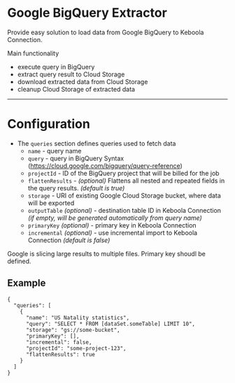 # Google BigQuery Extractor

Provide easy solution to load data from Google BigQuery to Keboola Connection.

Main functionality
-  execute query in BigQuery
-  extract query result to Cloud Storage
-  download extracted data from Cloud Storage
-  cleanup Cloud Storage of extracted data

---

# Configuration

- The `queries` section defines queries used to fetch data
    - `name` - query name
    - `query` - query in BigQuery Syntax (https://cloud.google.com/bigquery/query-reference)
    - `projectId` - ID of the BigQuery project that will be billed for the job
    - `flattenResults` - *(optional)* Flattens all nested and repeated fields in the query results. *(default is true)*
    - `storage` - URI of existing Google Cloud Storage bucket, where data will be exported
    - `outputTable` *(optional)* - destination table ID in Keboola Connection *(if empty, will be generated automatically from query name)*
    - `primaryKey` *(optional)* - primary key in Keboola Connection
    - `incremental` *(optional)* - use incremental import to Keboola Connection *(default is false)*

Google is slicing large results to multiple files. Primary key shoudl be defined.

## Example

```
{
  "queries": [
    {
      "name": "US Natality statistics",
      "query": "SELECT * FROM [dataSet.someTable] LIMIT 10",
      "storage": "gs://some-bucket",
      "primaryKey": [],
      "incremental": false,
      "projectId": "some-project-123",
      "flattenResults": true
    }
  ]
}
```
